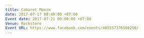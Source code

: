 ```yaml
---
title: Cabaret Maxim
date: 2017-07-17 08:49:00 +07:00
Event date: 2017-07-21 00:00:00 +07:00
Venue: Rockstore
Event URL: https://www.facebook.com/events/405557376508250/
---
```


